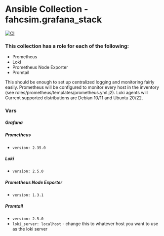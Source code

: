 # Ansible Collection - fahcsim.grafana_stack
[![CI](https://github.com/fahcsim/grafana_stack_collection/actions/workflows/prometheus.yml/badge.svg)](https://github.com/fahcsim/grafana_stack_collection/actions/workflows/prometheus.yml)
### This collection has a role for each of the following:
- Prometheus
- Loki
- Prometheus Node Exporter
- Promtail

This should be enough to set up centralized logging and monitoring fairly easily. Prometheus will be configured to monitor every host in the inventory (see roles/prometheus/templates/prometheus.yml.j2). Loki agents will
Current supported distributions are Debian 10/11 and Ubuntu 20/22.

### Vars
##### Grafana

##### Prometheus
- `version: 2.35.0`
##### Loki
- `version: 2.5.0`
##### Prometheus Node Exporter
- `version: 1.3.1`
##### Promtail
- `version: 2.5.0`
- `loki_server: localhost` - change this to whatever host you want to use as the loki server
